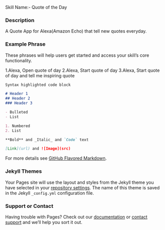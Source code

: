Skill Name:- Quote of the Day 

### Description

A Quote App for Alexa(Amazon Echo) that tell new quotes everyday.


### Example Phrase
These phrases will help users get started and access your skill’s core functionality.

1.Alexa, Open quote of day
2.Alexa, Start quote of day
3.Alexa, Start quote of day and tell me inspiring quote

```markdown
Syntax highlighted code block

# Header 1
## Header 2
### Header 3

- Bulleted
- List

1. Numbered
2. List

**Bold** and _Italic_ and `Code` text

[Link](url) and ![Image](src)
```

For more details see [GitHub Flavored Markdown](https://guides.github.com/features/mastering-markdown/).

### Jekyll Themes

Your Pages site will use the layout and styles from the Jekyll theme you have selected in your [repository settings](https://github.com/sagarkolekar/Alexa_Quotes_Skill/settings). The name of this theme is saved in the Jekyll `_config.yml` configuration file.

### Support or Contact

Having trouble with Pages? Check out our [documentation](https://help.github.com/categories/github-pages-basics/) or [contact support](https://github.com/contact) and we’ll help you sort it out.

